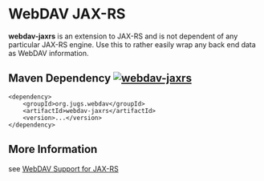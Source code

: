 # WebDAV JAX-RS

**webdav-jaxrs** is an extension to JAX-RS and is not dependent of any particular JAX-RS engine.
Use this to rather easily wrap any back end data as WebDAV information.



## Maven Dependency [![webdav-jaxrs](https://maven-badges.herokuapp.com/maven-central/org.jugs.webdav/webdav-jaxrs/badge.svg)](https://maven-badges.herokuapp.com/maven-central/org.jugs.webdav/webdav-jaxrs)

```
<dependency>
    <groupId>org.jugs.webdav</groupId>
    <artifactId>webdav-jaxrs</artifactId>
    <version>...</version>
</dependency>
```

## More Information

see [WebDAV Support for JAX-RS](src/site/README.adoc)